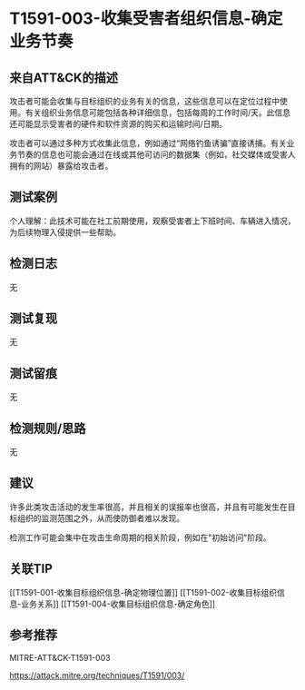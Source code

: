 # T1591-003-收集受害者组织信息-确定业务节奏

## 来自ATT&CK的描述

攻击者可能会收集与目标组织的业务有关的信息，这些信息可以在定位过程中使用。有关组织业务信息可能包括各种详细信息，包括每周的工作时间/天。此信息还可能显示受害者的硬件和软件资源的购买和运输时间/日期。

攻击者可以通过多种方式收集此信息，例如通过“网络钓鱼诱骗”直接诱捕。有关业务节奏的信息也可能会通过在线或其他可访问的数据集（例如，社交媒体或受害人拥有的网站）暴露给攻击者。

## 测试案例

个人理解：此技术可能在社工前期使用，观察受害者上下班时间、车辆进入情况，为后续物理入侵提供一些帮助。

## 检测日志

无

## 测试复现

无

## 测试留痕

无

## 检测规则/思路

无

## 建议

许多此类攻击活动的发生率很高，并且相关的误报率也很高，并且有可能发生在目标组织的监测范围之外，从而使防御者难以发现。

检测工作可能会集中在攻击生命周期的相关阶段，例如在"初始访问"阶段。

## 关联TIP

[[T1591-001-收集目标组织信息-确定物理位置]]
[[T1591-002-收集目标组织信息-业务关系]]
[[T1591-004-收集目标组织信息-确定角色]]

## 参考推荐

MITRE-ATT&CK-T1591-003

<https://attack.mitre.org/techniques/T1591/003/>
